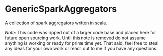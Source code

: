 # GenericSparkAggregators
A collection of spark aggregators written in scala.

*Note:* This code was ripped out of a larger code base and placed here for future open sourcing work. Until this note is removed do not assume anything is working or ready for prime time yet. That said, feel free to steal any ideas for your own work or reach out to me if you have any questions.